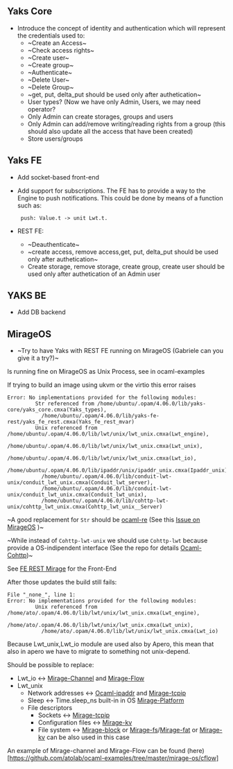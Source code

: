 ## Yaks Core

- Introduce the concept of identity and authentication which will represent the credentials used to:
  - ~Create an Access~
  - ~Check access rights~
  - ~Create user~
  - ~Create group~
  - ~Authenticate~
  - ~Delete User~
  - ~Delete Group~
  - ~get, put, delta_put should be used only after authetication~
  - User types? (Now we have only Admin, Users, we may need operator?
  - Only Admin can create storages, groups and users
  - Only Admin can add/remove writing/reading rights from a group (this should also update all the access that have been created)
  - Store users/groups
## Yaks FE

- Add socket-based front-end
- Add support for subscriptions. The FE has to provide a way to the Engine to push
  notifications. This could be done by means of a function such as:
  
       push: Value.t -> unit Lwt.t.

- REST FE:
  - ~Deauthenticate~
  - ~create access, remove access,get, put, delta_put should be used only after authetication~
  - Create storage, remove storage, create group, create user should be used only after authetication of an Admin user

## YAKS BE

- Add DB backend

## MirageOS

- ~Try to have Yaks with REST FE running on MirageOS (Gabriele can you give it a try?)~ 
  
Is running fine on MirageOS as Unix Process, see in ocaml-examples

If trying to build an image using ukvm or the virtio this error raises
```
Error: No implementations provided for the following modules:
         Str referenced from /home/ubuntu/.opam/4.06.0/lib/yaks-core/yaks_core.cmxa(Yaks_types),
           /home/ubuntu/.opam/4.06.0/lib/yaks-fe-rest/yaks_fe_rest.cmxa(Yaks_fe_rest_mvar)
         Unix referenced from /home/ubuntu/.opam/4.06.0/lib/lwt/unix/lwt_unix.cmxa(Lwt_engine),
           /home/ubuntu/.opam/4.06.0/lib/lwt/unix/lwt_unix.cmxa(Lwt_unix),
           /home/ubuntu/.opam/4.06.0/lib/lwt/unix/lwt_unix.cmxa(Lwt_io),
           /home/ubuntu/.opam/4.06.0/lib/ipaddr/unix/ipaddr_unix.cmxa(Ipaddr_unix),
           /home/ubuntu/.opam/4.06.0/lib/conduit-lwt-unix/conduit_lwt_unix.cmxa(Conduit_lwt_server),
           /home/ubuntu/.opam/4.06.0/lib/conduit-lwt-unix/conduit_lwt_unix.cmxa(Conduit_lwt_unix),
           /home/ubuntu/.opam/4.06.0/lib/cohttp-lwt-unix/cohttp_lwt_unix.cmxa(Cohttp_lwt_unix__Server)
```
~A good replacement for `Str` should be [ocaml-re](https://github.com/ocaml/ocaml-re)  (See this [Issue on MirageOS](https://github.com/mirage/mirage/issues/901) )~

~While instead of `Cohttp-lwt-unix` we should use `Cohttp-lwt` because provide a OS-indipendent interface (See the repo for details [Ocaml-Cohttp](https://github.com/mirage/ocaml-cohttp))~

See [FE REST Mirage](https://github.com/atolab/yaks/blob/yaks_mvar/src/yaks-fe/yaks-fe-rest-mirage/yaks_fe_rest_mirage.ml) for the Front-End

After those updates the build still fails:

```
File "_none_", line 1:
Error: No implementations provided for the following modules:
         Unix referenced from /home/ato/.opam/4.06.0/lib/lwt/unix/lwt_unix.cmxa(Lwt_engine),
           /home/ato/.opam/4.06.0/lib/lwt/unix/lwt_unix.cmxa(Lwt_unix),
           /home/ato/.opam/4.06.0/lib/lwt/unix/lwt_unix.cmxa(Lwt_io)
```
Because Lwt_unix,Lwt_io module are used also by Apero, this mean that also in apero we have to migrate to something not unix-depend.

Should be possible to replace:
  - Lwt_io <-> [Mirage-Channel](https://github.com/mirage/mirage-channel) and [Mirage-Flow](https://github.com/mirage/mirage-flow)
  - Lwt_unix 
    - Network addresses <-> [Ocaml-ipaddr](https://github.com/mirage/ocaml-ipaddr) and [Mirage-tcpip](https://github.com/mirage/mirage-tcpip)
    - Sleep <->  Time.sleep_ns built-in in OS [Mirage-Platform](https://github.com/mirage/mirage-platform)
    - File descriptors 
      - Sockets <-> [Mirage-tcpip](https://github.com/mirage/mirage-tcpip)
      - Configuration files <-> [Mirage-kv](https://github.com/mirage/mirage-kv)
      - File system  <-> [Mirage-block](https://github.com/mirage/mirage-block) or [Mirage-fs](https://github.com/mirage/mirage-fs)/[Mirage-fat](https://github.com/mirage/ocaml-fat) or [Mirage-kv](https://github.com/mirage/mirage-kv) can be also used in this case

An example of Mirage-channel and Mirage-Flow can be found (here)[https://github.com/atolab/ocaml-examples/tree/master/mirage-os/cflow]